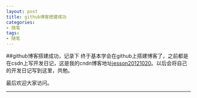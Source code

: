 ```yaml
---
layout: post
title: github博客搭建成功
categories:
- 随笔
tags:
- 随笔
---
```




##github博客搭建成功，记录下
终于基本学会在github上搭建博客了，之前都是在csdn上写开发日记，这是我的cndn博客地址[jesson20121020](http://blog.csdn.net/jesson20121020)。以后会将自己的开发日记写到这里，共勉。


最后欢迎大家访问。

----
